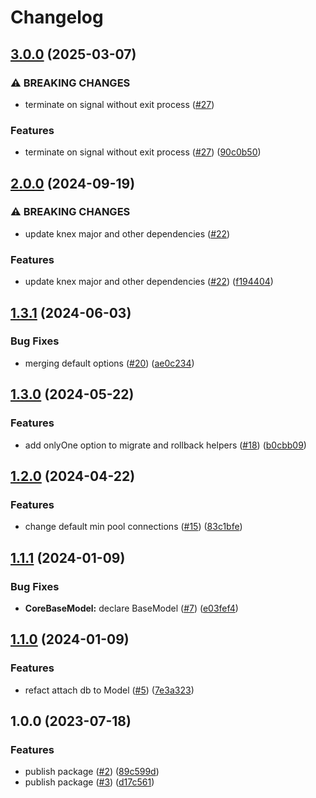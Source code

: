 # Changelog

## [3.0.0](https://github.com/gravity-ui/postgreskit/compare/v2.0.0...v3.0.0) (2025-03-07)


### ⚠ BREAKING CHANGES

* terminate on signal without exit process ([#27](https://github.com/gravity-ui/postgreskit/issues/27))

### Features

* terminate on signal without exit process ([#27](https://github.com/gravity-ui/postgreskit/issues/27)) ([90c0b50](https://github.com/gravity-ui/postgreskit/commit/90c0b50c3b78a45a5696a827e1087ba04da3caf8))

## [2.0.0](https://github.com/gravity-ui/postgreskit/compare/v1.3.1...v2.0.0) (2024-09-19)


### ⚠ BREAKING CHANGES

* update knex major and other dependencies ([#22](https://github.com/gravity-ui/postgreskit/issues/22))

### Features

* update knex major and other dependencies ([#22](https://github.com/gravity-ui/postgreskit/issues/22)) ([f194404](https://github.com/gravity-ui/postgreskit/commit/f19440468a8feda81bf5f6a371dc710a0b1de0f3))

## [1.3.1](https://github.com/gravity-ui/postgreskit/compare/v1.3.0...v1.3.1) (2024-06-03)


### Bug Fixes

* merging default options ([#20](https://github.com/gravity-ui/postgreskit/issues/20)) ([ae0c234](https://github.com/gravity-ui/postgreskit/commit/ae0c2341b76521ff1c466fe58b272d017450aa39))

## [1.3.0](https://github.com/gravity-ui/postgreskit/compare/v1.2.0...v1.3.0) (2024-05-22)


### Features

* add onlyOne option to migrate and rollback helpers ([#18](https://github.com/gravity-ui/postgreskit/issues/18)) ([b0cbb09](https://github.com/gravity-ui/postgreskit/commit/b0cbb099e048e16383fcb8bcf9b708f221e7391d))

## [1.2.0](https://github.com/gravity-ui/postgreskit/compare/v1.1.1...v1.2.0) (2024-04-22)


### Features

* change default min pool connections ([#15](https://github.com/gravity-ui/postgreskit/issues/15)) ([83c1bfe](https://github.com/gravity-ui/postgreskit/commit/83c1bfe418f0006edf946b0cbd9d343ef9176dfd))

## [1.1.1](https://github.com/gravity-ui/postgreskit/compare/v1.1.0...v1.1.1) (2024-01-09)


### Bug Fixes

* **CoreBaseModel:** declare BaseModel ([#7](https://github.com/gravity-ui/postgreskit/issues/7)) ([e03fef4](https://github.com/gravity-ui/postgreskit/commit/e03fef499aade2218367cf1157325bd60b90519d))

## [1.1.0](https://github.com/gravity-ui/postgreskit/compare/v1.0.0...v1.1.0) (2024-01-09)


### Features

* refact attach db to Model ([#5](https://github.com/gravity-ui/postgreskit/issues/5)) ([7e3a323](https://github.com/gravity-ui/postgreskit/commit/7e3a3232c0eaa4ca20ad3c8e4a89b3640e9951cd))

## 1.0.0 (2023-07-18)


### Features

* publish package ([#2](https://github.com/gravity-ui/postgreskit/issues/2)) ([89c599d](https://github.com/gravity-ui/postgreskit/commit/89c599d4ca35faba4d4cced1c9146aa1947901b1))
* publish package ([#3](https://github.com/gravity-ui/postgreskit/issues/3)) ([d17c561](https://github.com/gravity-ui/postgreskit/commit/d17c561e69051fdb64af43f9ebf36410f2a0978a))
